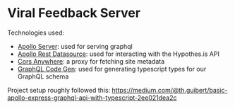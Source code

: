 # Viral Feedback Server

Technologies used:

-   [Apollo Server](): used for serving graphql
-   [Apollo Rest Datasource](https://www.apollographql.com/docs/apollo-server/data/data-sources/): used for interacting with the Hypothes.is API
-   [Cors Anywhere](https://github.com/Rob--W/cors-anywhere): a proxy for fetching site metadata
-   [GraphQL Code Gen](https://graphql-code-generator.com/): used for generating typescript types for our GraphQL schema

Project setup roughly followed this: https://medium.com/@th.guibert/basic-apollo-express-graphql-api-with-typescript-2ee021dea2c
